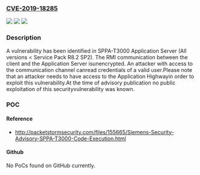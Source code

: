 ### [CVE-2019-18285](https://cve.mitre.org/cgi-bin/cvename.cgi?name=CVE-2019-18285)
![](https://img.shields.io/static/v1?label=Product&message=SPPA-T3000%20Application%20Server&color=blue)
![](https://img.shields.io/static/v1?label=Version&message=n%2Fa&color=blue)
![](https://img.shields.io/static/v1?label=Vulnerability&message=CWE-319%3A%20Cleartext%20Transmission%20of%20Sensitive%20Information&color=brighgreen)

### Description

A vulnerability has been identified in SPPA-T3000 Application Server (All versions < Service Pack R8.2 SP2). The RMI communication between the client and the Application Server isunencrypted. An attacker with access to the communication channel canread credentials of a valid user.Please note that an attacker needs to have access to the Application Highwayin order to exploit this vulnerability.At the time of advisory publication no public exploitation of this securityvulnerability was known.

### POC

#### Reference
- http://packetstormsecurity.com/files/155665/Siemens-Security-Advisory-SPPA-T3000-Code-Execution.html

#### Github
No PoCs found on GitHub currently.

